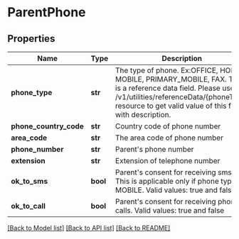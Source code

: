 # ParentPhone

## Properties
Name | Type | Description | Notes
------------ | ------------- | ------------- | -------------
**phone_type** | **str** | The type of phone. Ex:OFFICE, HOME, MOBILE, PRIMARY_MOBILE, FAX. This is a reference data field. Please use /v1/utilities/referenceData/{phoneType} resource to get valid value of this field with description. | 
**phone_country_code** | **str** | Country code of phone number | 
**area_code** | **str** | The area code of phone number | [optional] 
**phone_number** | **str** | Parent&#x27;s phone number | 
**extension** | **str** | Extension of telephone number | [optional] 
**ok_to_sms** | **bool** | Parent&#x27;s consent for receiving sms. This is applicable only if phone type is MOBILE. Valid values: true and false | [optional] 
**ok_to_call** | **bool** | Parent&#x27;s consent for receiving phone calls. Valid values: true and false | [optional] 

[[Back to Model list]](../README.md#documentation-for-models) [[Back to API list]](../README.md#documentation-for-api-endpoints) [[Back to README]](../README.md)


